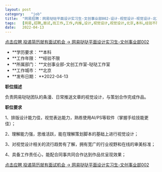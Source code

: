 ```yaml
---
layout:	post
category:	"job"
title:	"网易招聘：网易哒哒平面设计实习生-文创事业部002-设计-视觉设计-视觉设计-北京本科经验不限"
tags:	[网易,招聘,面试,找工作,工作,内推,设计,视觉设计,视觉设计,北京,本科,经验不限]
date:	2022-04-13
---
```


[点击应聘 投递简历就有面试机会 ->  网易哒哒平面设计实习生-文创事业部002](http://mobile.bole.netease.com/bole/boleDetail?id=23725&employeeId=346f03c3cda5f04c&key=all)



- **学历要求： **本科
- **工作年限： **经验不限
- **所属部门： **文创事业部-文创工作室-哒哒工作室
- **工作城市： **北京
- **发布日期： **2022-04-13



**职位描述**

负责网易哒哒团队的条漫、日常推送文章的视觉设计，与策划合作完成作品。







**职位要求**

1、排版设计能力佳，视觉表达能力，熟练使用AI/PS等软件（掌握手绘技能更佳）；

2、理解能力强，思维活跃，能在理解策划脚本的基础上进行视觉设计；

3、对视觉设计相关的流行趋势有了解，拥有宽广的行业视野和在线的审美标准； 

4、具备工作责任心，能配合同事共同合作达到作品优呈现效果；





[点击应聘 投递简历就有面试机会 ->  网易哒哒平面设计实习生-文创事业部002](http://mobile.bole.netease.com/bole/boleDetail?id=23725&employeeId=346f03c3cda5f04c&key=all)
